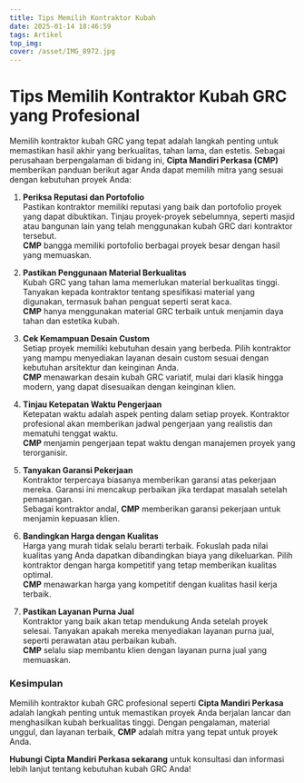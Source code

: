 ```yaml
---
title: Tips Memilih Kontraktor Kubah 
date: 2025-01-14 18:46:59
tags: Artikel
top_img:
cover: /asset/IMG_8972.jpg
---
```


# **Tips Memilih Kontraktor Kubah GRC yang Profesional**  

Memilih kontraktor kubah GRC yang tepat adalah langkah penting untuk memastikan hasil akhir yang berkualitas, tahan lama, dan estetis. Sebagai perusahaan berpengalaman di bidang ini, **Cipta Mandiri Perkasa (CMP)** memberikan panduan berikut agar Anda dapat memilih mitra yang sesuai dengan kebutuhan proyek Anda:  

1. **Periksa Reputasi dan Portofolio**  
Pastikan kontraktor memiliki reputasi yang baik dan portofolio proyek yang dapat dibuktikan. Tinjau proyek-proyek sebelumnya, seperti masjid atau bangunan lain yang telah menggunakan kubah GRC dari kontraktor tersebut.  
**CMP** bangga memiliki portofolio berbagai proyek besar dengan hasil yang memuaskan.  

2. **Pastikan Penggunaan Material Berkualitas**  
Kubah GRC yang tahan lama memerlukan material berkualitas tinggi. Tanyakan kepada kontraktor tentang spesifikasi material yang digunakan, termasuk bahan penguat seperti serat kaca.  
**CMP** hanya menggunakan material GRC terbaik untuk menjamin daya tahan dan estetika kubah.  

3. **Cek Kemampuan Desain Custom**  
Setiap proyek memiliki kebutuhan desain yang berbeda. Pilih kontraktor yang mampu menyediakan layanan desain custom sesuai dengan kebutuhan arsitektur dan keinginan Anda.  
**CMP** menawarkan desain kubah GRC variatif, mulai dari klasik hingga modern, yang dapat disesuaikan dengan keinginan klien.  

4. **Tinjau Ketepatan Waktu Pengerjaan**  
Ketepatan waktu adalah aspek penting dalam setiap proyek. Kontraktor profesional akan memberikan jadwal pengerjaan yang realistis dan mematuhi tenggat waktu.  
**CMP** menjamin pengerjaan tepat waktu dengan manajemen proyek yang terorganisir.  

5. **Tanyakan Garansi Pekerjaan**  
Kontraktor terpercaya biasanya memberikan garansi atas pekerjaan mereka. Garansi ini mencakup perbaikan jika terdapat masalah setelah pemasangan.  
Sebagai kontraktor andal, **CMP** memberikan garansi pekerjaan untuk menjamin kepuasan klien.  

6. **Bandingkan Harga dengan Kualitas**  
Harga yang murah tidak selalu berarti terbaik. Fokuslah pada nilai kualitas yang Anda dapatkan dibandingkan biaya yang dikeluarkan. Pilih kontraktor dengan harga kompetitif yang tetap memberikan kualitas optimal.  
**CMP** menawarkan harga yang kompetitif dengan kualitas hasil kerja terbaik.  

7. **Pastikan Layanan Purna Jual**  
Kontraktor yang baik akan tetap mendukung Anda setelah proyek selesai. Tanyakan apakah mereka menyediakan layanan purna jual, seperti perawatan atau perbaikan kubah.  
**CMP** selalu siap membantu klien dengan layanan purna jual yang memuaskan.  

### **Kesimpulan**  
Memilih kontraktor kubah GRC profesional seperti **Cipta Mandiri Perkasa** adalah langkah penting untuk memastikan proyek Anda berjalan lancar dan menghasilkan kubah berkualitas tinggi. Dengan pengalaman, material unggul, dan layanan terbaik, **CMP** adalah mitra yang tepat untuk proyek Anda.  

**Hubungi Cipta Mandiri Perkasa sekarang** untuk konsultasi dan informasi lebih lanjut tentang kebutuhan kubah GRC Anda!  

